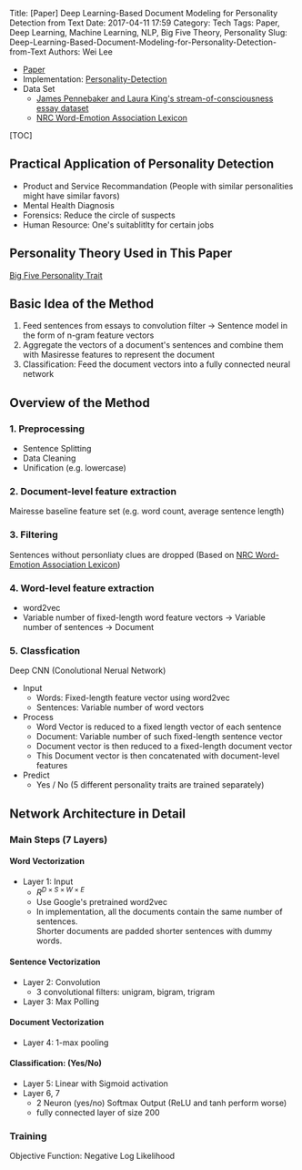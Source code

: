 Title: [Paper] Deep Learning-Based Document Modeling for Personality Detection from Text
Date: 2017-04-11 17:59
Category: Tech
Tags: Paper, Deep Learning, Machine Learning, NLP, Big Five Theory, Personality
Slug: Deep-Learning-Based-Document-Modeling-for-Personality-Detection-from-Text
Authors: Wei Lee

* [Paper](https://sentic.net/deep-learning-based-personality-detection.pdf)
* Implementation: [Personality-Detection](https://github.com/SenticNet/Personality-Detection)
* Data Set
    * [James Pennebaker and Laura King's stream-of-consciousness essay dataset](http://mypersonality.org/wiki/doku.php?id=wcpr13)
    * [NRC Word-Emotion Association Lexicon](http://saifmohammad.com/WebPages/NRC-Emotion-Lexicon.htm)

<!--more-->

[TOC]

## Practical Application of Personality Detection

* Product and Service Recommandation (People with similar personalities might have similar favors)
* Mental Health Diagnosis
* Forensics: Reduce the circle of suspects
* Human Resource: One's suitablitlty for certain jobs

## Personality Theory Used in This Paper

[Big Five Personality Trait](https://en.wikipedia.org/wiki/Big_Five_personality_traits)

## Basic Idea of the Method

1. Feed sentences from essays to convolution filter → Sentence model in the form of n-gram feature vectors
2. Aggregate the vectors of a document's sentences and combine them with Masiresse features to represent the document
3. Classification: Feed the document vectors into a fully connected neural network

## Overview of the Method

### 1. Preprocessing

* Sentence Splitting
* Data Cleaning
* Unification (e.g. lowercase)

### 2. Document-level feature extraction

Mairesse baseline feature set (e.g. word count, average sentence length)

### 3. Filtering

Sentences without personliaty clues are dropped
(Based on [NRC Word-Emotion Association Lexicon](http://saifmohammad.com/WebPages/NRC-Emotion-Lexicon.htm))

### 4. Word-level feature extraction

* word2vec
* Variable number of fixed-length word feature vectors → Variable number of sentences → Document

### 5. Classfication

Deep CNN (Conolutional Nerual Network)

* Input
    * Words: Fixed-length feature vector using word2vec
    * Sentences: Variable number of word vectors
* Process
    * Word Vector is reduced to a fixed length vector of each sentence
    * Document: Variable number of such fixed-length sentence vector
    * Document vector is then reduced to a fixed-length document vector
    * This Document vector is then concatenated with document-level features
* Predict
    * Yes / No (5 different personality traits are trained separately)

## Network Architecture in Detail

### Main Steps (7 Layers)

#### Word Vectorization

* Layer 1: Input
    * $R ^{D \times S\times W \times E}$
    * Use Google's pretrained word2vec
    * In implementation, all the documents contain the same number of sentences.  
      Shorter documents are padded shorter sentences with dummy words.

#### Sentence Vectorization

* Layer 2: Convolution
    * 3 convolutional filters: unigram, bigram, trigram
* Layer 3: Max Polling

#### Document Vectorization

* Layer 4: 1-max pooling

#### Classification: (Yes/No)

* Layer 5: Linear with Sigmoid activation
* Layer 6, 7
    * 2 Neuron (yes/no) Softmax Output (ReLU and tanh perform worse)
    * fully connected layer of size 200

### Training

Objective Function: Negative Log Likelihood
